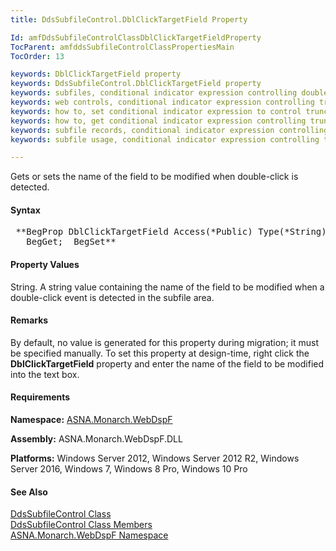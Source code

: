 ```yaml
---
title: DdsSubfileControl.DblClickTargetField Property

Id: amfDdsSubfileControlClassDblClickTargetFieldProperty
TocParent: amfddsSubfileControlClassPropertiesMain
TocOrder: 13

keywords: DblClickTargetField property
keywords: DdsSubfileControl.DblClickTargetField property
keywords: subfiles, conditional indicator expression controlling doubleclick
keywords: web controls, conditional indicator expression controlling truncated display
keywords: how to, set conditional indicator expression to control truncated display
keywords: how to, get conditional indicator expression controlling truncated display
keywords: subfile records, conditional indicator expression controlling truncated display
keywords: subfile usage, conditional indicator expression controlling truncated display

---
```


Gets or sets the name of the field to be modified when double-click is detected. 

#### Syntax
<pre class="prettyprint"> **BegProp DblClickTargetField Access(*Public) Type(*String)
   BegGet;  BegSet** </pre>

#### Property Values
String. A string value containing the name of the field to be modified when a double-click event is detected in the subfile area.

#### Remarks
By default, no value is generated for this property during migration; it must be specified manually. To set this property at design-time, right click the **DblClickTargetField** property and enter the name of the field to be modified into the text box.

#### Requirements
**Namespace:** [ASNA.Monarch.WebDspF](amfWebDspFNamespace.html)

**Assembly:** ASNA.Monarch.WebDspF.DLL

**Platforms:** Windows Server 2012, Windows Server 2012 R2, Windows Server 2016, Windows 7, Windows 8 Pro, Windows 10 Pro

#### See Also
[ DdsSubfileControl Class](amfddsSubfileControlClass.html) <br /> [ DdsSubfileControl Class Members](amfddsSubfileControlClassMembers.html) <br /> [ ASNA.Monarch.WebDspF Namespace](amfWebDspFNamespace.html) 
